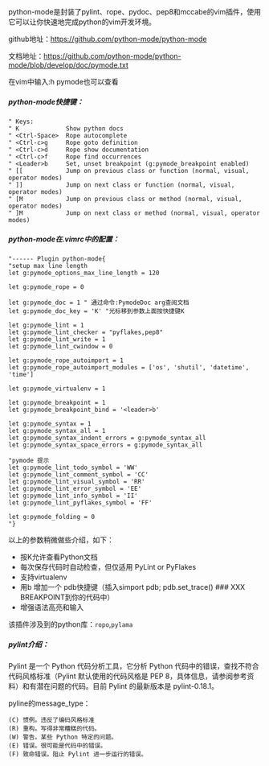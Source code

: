 python-mode是封装了pylint、rope、pydoc、pep8和mccabe的vim插件，使用它可以让你快速地完成python的vim开发环境。

github地址：https://github.com/python-mode/python-mode

文档地址：https://github.com/python-mode/python-mode/blob/develop/doc/pymode.txt

在vim中输入:h pymode也可以查看



##### python-mode快捷键：

```shell
" Keys:
" K             Show python docs
" <Ctrl-Space>  Rope autocomplete
" <Ctrl-c>g     Rope goto definition
" <Ctrl-c>d     Rope show documentation
" <Ctrl-c>f     Rope find occurrences
" <Leader>b     Set, unset breakpoint (g:pymode_breakpoint enabled)
" [[            Jump on previous class or function (normal, visual, operator modes)
" ]]            Jump on next class or function (normal, visual, operator modes)
" [M            Jump on previous class or method (normal, visual, operator modes)
" ]M            Jump on next class or method (normal, visual, operator modes)
```



##### python-mode在.vimrc中的配置：

```shell
"------ Plugin python-mode{
"setup max line length
let g:pymode_options_max_line_length = 120

let g:pymode_rope = 0

let g:pymode_doc = 1 " 通过命令:PymodeDoc arg查阅文档
let g:pymode_doc_key = 'K' "光标移到参数上面按快捷键K

let g:pymode_lint = 1 
let g:pymode_lint_checker = "pyflakes,pep8"
let g:pymode_lint_write = 1
let g:pymode_lint_cwindow = 0

let g:pymode_rope_autoimport = 1
let g:pymode_rope_autoimport_modules = ['os', 'shutil', 'datetime', 'time']

let g:pymode_virtualenv = 1

let g:pymode_breakpoint = 1
let g:pymode_breakpoint_bind = '<leader>b'

let g:pymode_syntax = 1
let g:pymode_syntax_all = 1
let g:pymode_syntax_indent_errors = g:pymode_syntax_all
let g:pymode_syntax_space_errors = g:pymode_syntax_all

"pymode 提示
let g:pymode_lint_todo_symbol = 'WW'
let g:pymode_lint_comment_symbol = 'CC'
let g:pymode_lint_visual_symbol = 'RR'
let g:pymode_lint_error_symbol = 'EE'
let g:pymode_lint_info_symbol = 'II'
let g:pymode_lint_pyflakes_symbol = 'FF'

let g:pymode_folding = 0
"}
```

以上的参数稍微做些介绍，如下：

- 按K允许查看Python文档
- 每次保存代码时自动检查，但仅适用 PyLint or PyFlakes
- 支持virtualenv
- 用<leader>b 增加一个 pdb快捷键（插入simport pdb; pdb.set_trace() ### XXX BREAKPOINT到你的代码中）
- 增强语法高亮和输入

该插件涉及到的python库：`ropo`,`pylama`



##### pylint介绍：

Pylint 是一个 Python 代码分析工具，它分析 Python 代码中的错误，查找不符合代码风格标准（Pylint 默认使用的代码风格是 PEP 8，具体信息，请参阅参考资料）和有潜在问题的代码。目前 Pylint 的最新版本是 pylint-0.18.1。

pyline的message_type：

```
(C) 惯例。违反了编码风格标准
(R) 重构。写得非常糟糕的代码。
(W) 警告。某些 Python 特定的问题。
(E) 错误。很可能是代码中的错误。
(F) 致命错误。阻止 Pylint 进一步运行的错误。
```



